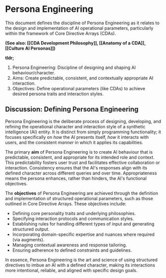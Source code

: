 # **Persona Engineering**

This document defines the discipline of Persona Engineering as it relates to the design and implementation of AI operational parameters, particularly within the framework of Core Directive Arrays (CDAs).

**(See also: \[\[CDA Development Philosophy\]\], \[\[Anatomy of a CDA\]\], \[\[Culture AI Personas\]\])**

**tldr;**

1. Persona Engineering: Discipline of designing and shaping AI behaviour/character.  
2. Aims: Create predictable, consistent, and contextually appropriate AI interaction.  
3. Objectives: Define operational parameters (like CDAs) to achieve desired persona traits and interaction styles.

## **Discussion: Defining Persona Engineering**

Persona Engineering is the deliberate process of designing, developing, and refining the operational character and interaction style of a synthetic intelligence (AI) entity. It is distinct from simply programming functionality; it focuses specifically on *how* the AI presents itself, *how* it interacts with users, and the consistent *manner* in which it applies its capabilities.

The primary **aim** of Persona Engineering is to create AI behaviour that is predictable, consistent, and appropriate for its intended role and context. This predictability fosters user trust and facilitates effective collaboration or interaction. Consistency ensures that the AI's responses align with its defined character across different queries and over time. Appropriateness means the persona enhances, rather than hinders, the AI's functional objectives.

The **objectives** of Persona Engineering are achieved through the definition and implementation of structured operational parameters, such as those outlined in Core Directive Arrays. These objectives include:

* Defining core personality traits and underlying philosophies.  
* Specifying interaction protocols and communication styles.  
* Establishing rules for handling different types of input and generating structured output.  
* Incorporating domain-specific expertise and nuances where required (via augments).  
* Managing contextual awareness and response tailoring.  
* Ensuring adherence to defined constraints and guidelines.

In essence, Persona Engineering is the art and science of using structured directives to imbue an AI with a defined character, making its interactions more intentional, reliable, and aligned with specific design goals.